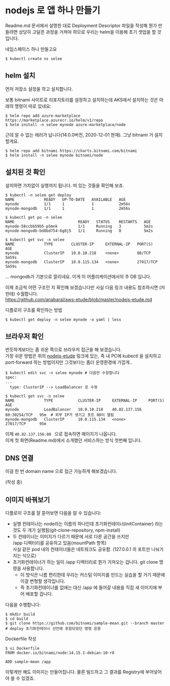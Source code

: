 # nodejs 로 앱 하나 만들기

Readme.md 문서에서 설명한 대로 Deployment Descriptor 파일을 작성해 뭔가 만들려면 상당히 고달픈 과정을 거쳐야 하므로 우리는 helm을 이용해 초기 셋업을 할 것입니다.

네임스페이스 하나 만들고요
```
$ kubectl create ns selee
```

## helm 설치

먼저 저장소 설정을 하고 설치합니다.

보통 bitnami 사이트로 리포지토리를 설정하고 설치하는데 AKS에서 설치하는 것은 아래의 명령이 따로 있네요:
```
$ helm repo add azure-marketplace https://marketplace.azurecr.io/helm/v1/repo
$ helm install -n selee mynode azure-marketplace/node
```
근데 알 수 없는 에러가 납니다(14.0.0버전, 2020-12-01 현재). 그냥 bitnami 거 설치할게요.
```
$ helm repo add bitnami https://charts.bitnami.com/bitnami
$ helm install -n selee mynode bitnami/node
```
## 설치된 것 확인

설치하면 가차없이 실행까지 됩니다. 떠 있는 것들을 확인해 보죠.

```
$ kubectl -n selee get deploy
NAME             READY   UP-TO-DATE   AVAILABLE   AGE
mynode           1/1     1            1           2m56s
mynode-mongodb   1/1     1            1           2m56s

$ kubectl get po -n selee
NAME                            READY   STATUS    RESTARTS   AGE
mynode-58ccbb59b5-p5mnk         1/1     Running   3          5m2s
mynode-mongodb-bd8bd754-6g8j5   1/1     Running   0          5m2s

$ kubectl get svc -n selee
NAME             TYPE        CLUSTER-IP     EXTERNAL-IP   PORT(S)     AGE
mynode           ClusterIP   10.0.10.218    <none>        80/TCP      5m59s
mynode-mongodb   ClusterIP   10.0.115.134   <none>        27017/TCP   5m59s
```

... mongodb가 기본으로 깔리네요. 이게 이 어플리케이션에서의 주 DB 입니다.  

이제 조금씩 어떤 구조인 지 확인해 보겠습니다만 사실 다음 링크 내용도 참조하시면 (저한테) 수월합니다.  
https://github.com/anabaral/aws-etude/blob/master/nodejs-etude.md

디플로이 구조를 확인하는 방법
```
$ kubectl get deploy -n selee mynode -o yaml | less
```

## 브라우저 확인

번듯하게보다는 좀 쉬운 쪽으로 브라우저 접근을 해 보겠습니다.  
가장 쉬운 방법은 위의 [nodejs-etude](https://github.com/anabaral/aws-etude/blob/master/nodejs-etude.md) 링크에 있는, 즉 내 PC에 kubectl 을 설치하고 port-forward 하는 방법이지만 그것보다는 좀더 운영환경에 가깝게..

```
$ kubectl edit svc -n selee mynode # 다음만 수정합니다
spec:
...
  type: ClusterIP --> LoadBalancer 로 수정

$ kubectl get svc -n selee
NAME             TYPE           CLUSTER-IP     EXTERNAL-IP     PORT(S)        AGE
mynode           LoadBalancer   10.0.10.218    40.82.137.156   80:30254/TCP   95m  # 외부 IP가 생기고 포트 80이 열림
mynode-mongodb   ClusterIP      10.0.115.134   <none>          27017/TCP      95m
```

이제 ```40.82.137.156:80 ``` 으로 접속하면 페이지가 나옵니다.  
이게 첫 화면(Readme.md)에서 소개했던 서비스하는 방식 첫번째 입니다.

## DNS 연결

이걸 한 번 domain name 으로 접근 가능하게 해보겠습니다.

(작성 중)

## 이미지 바꿔보기

디플로이 구조를 잘 뜯어보면 다음을 알 수 있습니다:
- 실행 컨테이너는 node라는 이름의 하나인데 초기화컨테이너(initContainer) 라는 것도 두 개가 실행됨(git-clone-repository, npm-install)
- 두 컨테이너는 이미지가 다르기 때문에 서로 다른 공간을 쓰지만  
  /app 디렉터리를 공유하고 있음(mountPath 항목)  
  사실 같은 pod 내의 컨테이너들은 네트워크도 공유함. (127.0.0.1 의 포트만 나눠가지는 식으로) 
- 초기화컨테이너가 하는 일이 /app 디렉터리로 뭔가 가져오는 겁니다. git clone 명령을 사용합니다.  
  * 이 방식은 나름 편리한데 우리는 커스텀 이미지를 만드는 실습을 할 거기 때문에 이걸 변형할 생각입니다.
  * 즉 초기화컨테이너를 없애는 대신 /app 에 들어갈 내용을 직접 새 이미지에 부어 배포할 겁니다.

다음을 수행합니다:
```
$ mkdir build
$ cd build
$ git clone https://github.com/bitnami/sample-mean.git --branch master  # deploy 초기화컨테이너 선언에 포함되었던 명령 응용
```

Dockerfile 작성
```
$ vi Dockerfile
FROM docker.io/bitnami/node:14.15.1-debian-10-r8

ADD sample-mean /app

```
이렇게만 해도 이미지는 만들어집니다. 물론 빌드하고 그 결과를 Registry에 부어넣어야 쓸 수 있겠죠.





